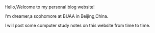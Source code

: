 Hello,Welcome to my personal blog website!

I'm dreamer,a sophomore at BUAA in Beijing,China. 

I will post some computer study notes on this website from time to time.
